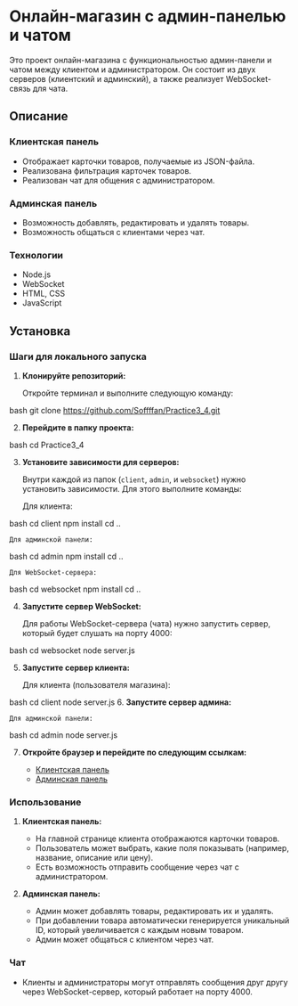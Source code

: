 # Онлайн-магазин с админ-панелью и чатом

Это проект онлайн-магазина с функциональностью админ-панели и чатом между клиентом и администратором. Он состоит из двух серверов (клиентский и админский), а также реализует WebSocket-связь для чата.

## Описание

### **Клиентская панель**
- Отображает карточки товаров, получаемые из JSON-файла.
- Реализована фильтрация карточек товаров.
- Реализован чат для общения с администратором.

### **Админская панель**
- Возможность добавлять, редактировать и удалять товары.
- Возможность общаться с клиентами через чат.

### **Технологии**
- Node.js
- WebSocket
- HTML, CSS
- JavaScript

## Установка

### Шаги для локального запуска

1. **Клонируйте репозиторий:**

    Откройте терминал и выполните следующую команду:
    
bash
    git clone https://github.com/Soffffan/Practice3_4.git
   

2. **Перейдите в папку проекта:**

    
bash
    cd Practice3_4
   

3. **Установите зависимости для серверов:**

    Внутри каждой из папок (`client`, `admin`, и `websocket`) нужно установить зависимости. Для этого выполните команды:

    Для клиента:
    
bash
    cd client
    npm install
    cd ..
   

    Для админской панели:
    
bash
    cd admin
    npm install
    cd ..
   

    Для WebSocket-сервера:
    
bash
    cd websocket
    npm install
    cd ..
   

4. **Запустите сервер WebSocket:**

    Для работы WebSocket-сервера (чата) нужно запустить сервер, который будет слушать на порту 4000:
    
bash
    cd websocket
    node server.js
   

5. **Запустите сервер клиента:**

    Для клиента (пользователя магазина):
    
bash
    cd client
    node server.js
6. **Запустите сервер админа:**

    Для админской панели:
    
bash
    cd admin
    node server.js
   

7. **Откройте браузер и перейдите по следующим ссылкам:**

    - [Клиентская панель](http://localhost:3000)
    - [Админская панель](http://localhost:8080)

### Использование

1. **Клиентская панель:**
    - На главной странице клиента отображаются карточки товаров.
    - Пользователь может выбрать, какие поля показывать (например, название, описание или цену).
    - Есть возможность отправить сообщение через чат с администратором.

2. **Админская панель:**
    - Админ может добавлять товары, редактировать их и удалять.
    - При добавлении товара автоматически генерируется уникальный ID, который увеличивается с каждым новым товаром.
    - Админ может общаться с клиентом через чат.

### Чат
- Клиенты и администраторы могут отправлять сообщения друг другу через WebSocket-сервер, который работает на порту 4000.
